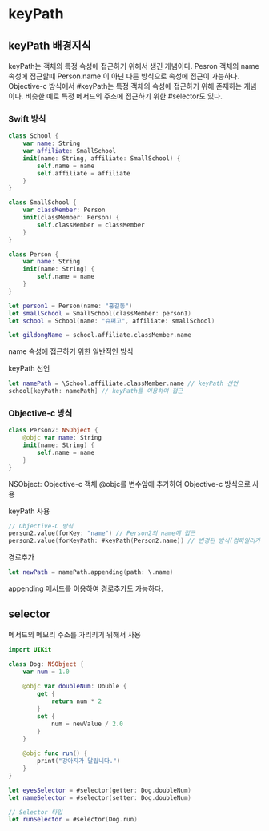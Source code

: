 # keyPath

## keyPath 배경지식
keyPath는 객체의 특정 속성에 접근하기 위해서 생긴 개념이다. Pesron 객체의 name 속성에 접근할떄 Person.name 이 아닌 다른 방식으로 속성에 접근이 가능하다. Objective-c 방식에서 #keyPath는 특정 객체의 속성에 접근하기 위해 존재하는 개념이다. 비슷한 예로 특정 메서드의 주소에 접근하기 위한 #selector도 있다.

### Swift 방식
```swift
class School {
    var name: String
    var affiliate: SmallSchool
    init(name: String, affiliate: SmallSchool) {
        self.name = name
        self.affiliate = affiliate
    }
}

class SmallSchool {
    var classMember: Person
    init(classMember: Person) {
        self.classMember = classMember
    }
}

class Person {
    var name: String
    init(name: String) {
        self.name = name
    }
}

let person1 = Person(name: "홍길동")
let smallSchool = SmallSchool(classMember: person1)
let school = School(name: "슈퍼고", affiliate: smallSchool)

let gildongName = school.affiliate.classMember.name
```
name 속성에 접근하기 위한 일반적인 방식

keyPath 선언
```swift
let namePath = \School.affiliate.classMember.name // keyPath 선언
school[keyPath: namePath] // keyPath를 이용하여 접근
```

### Objective-c 방식
```swift
class Person2: NSObject {
    @objc var name: String
    init(name: String) {
        self.name = name
    }
}
```
NSObject: Objective-c 객체
@objc를 변수앞에 추가하여 Objective-c 방식으로 사용

keyPath 사용
```swift
// Objective-C 방식
person2.value(forKey: "name") // Person2의 name에 접근
person2.value(forKeyPath: #keyPath(Person2.name)) // 변경된 방식(컴파일러가 에러를 잡아줌)

```

경로추가
```swift
let newPath = namePath.appending(path: \.name)
```
appending 메서드를 이용하여 경로추가도 가능하다.

## selector
메서드의 메모리 주소를 가리키기 위해서 사용
```swift
import UIKit

class Dog: NSObject {
    var num = 1.0
    
    @objc var doubleNum: Double {
        get {
            return num * 2
        }
        set {
            num = newValue / 2.0
        }
    }
    
    @objc func run() {
        print("강아지가 달립니다.")
    }
}

let eyesSelector = #selector(getter: Dog.doubleNum)
let nameSelector = #selector(setter: Dog.doubleNum)

// Selector 타입
let runSelector = #selector(Dog.run)
```
